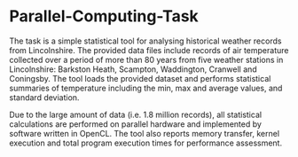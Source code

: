 # Parallel-Computing-Task

The task is a simple statistical tool for analysing historical weather records from Lincolnshire. 
The provided data files include records of air temperature collected over a period of more than 80 years from five weather stations in Lincolnshire:
Barkston Heath, Scampton, Waddington, Cranwell and Coningsby. The tool loads the provided dataset and performs statistical summaries of temperature
including the min, max and average values, and standard deviation. 

Due to the large amount of data (i.e. 1.8 million records), all statistical calculations are performed on parallel hardware and implemented by software written in OpenCL. The tool also reports memory transfer, kernel execution and total program execution times for performance assessment.
